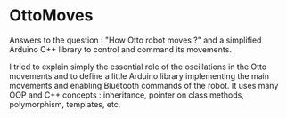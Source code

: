 # OttoMoves
Answers to the question : "How Otto robot moves ?" and a simplified Arduino C++ library to control and command its movements.

I tried to explain simply the essential role of the oscillations in the Otto movements and to define a little Arduino library
implementing the main movements and enabling Bluetooth commands of the robot. It uses many OOP and C++ concepts : inheritance, 
pointer on class methods, polymorphism, templates, etc.
